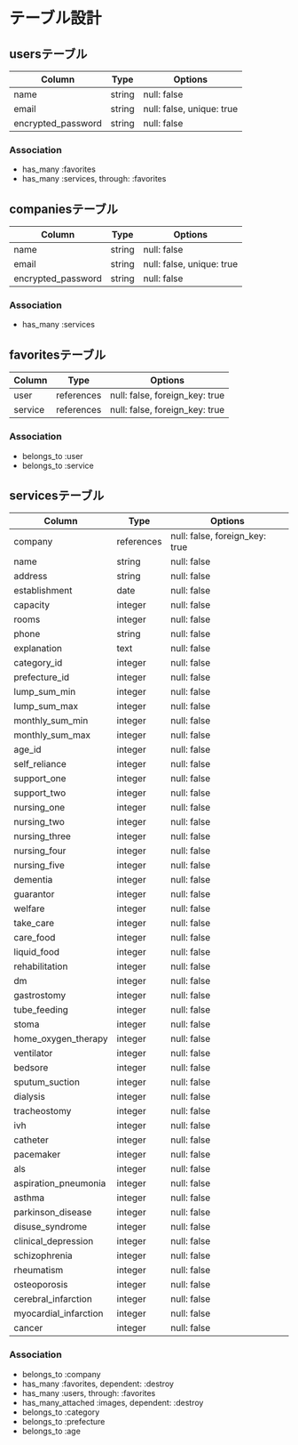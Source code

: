 # テーブル設計

## usersテーブル

| Column             | Type   | Options                   |
| ------------------ | ------ | ------------------------- |
| name               | string | null: false               |
| email              | string | null: false, unique: true |
| encrypted_password | string | null: false               |

### Association

- has_many :favorites
- has_many :services, through: :favorites

## companiesテーブル

| Column             | Type   | Options                   |
| ------------------ | ------ | ------------------------- |
| name               | string | null: false               |
| email              | string | null: false, unique: true |
| encrypted_password | string | null: false               |

### Association

- has_many :services

## favoritesテーブル

| Column  | Type       | Options                        |
| ------- | ---------- | ------------------------------ |
| user    | references | null: false, foreign_key: true |
| service | references | null: false, foreign_key: true |

### Association

- belongs_to :user
- belongs_to :service

## servicesテーブル

| Column                | Type       | Options                        |
| --------------------- | ---------- | ------------------------------ |
| company               | references | null: false, foreign_key: true |
| name                  | string     | null: false                    |
| address               | string     | null: false                    |
| establishment         | date       | null: false                    |
| capacity              | integer    | null: false                    |
| rooms                 | integer    | null: false                    |
| phone                 | string     | null: false                    |
| explanation           | text       | null: false                    |
| category_id           | integer    | null: false                    |
| prefecture_id         | integer    | null: false                    |
| lump_sum_min          | integer    | null: false                    |
| lump_sum_max          | integer    | null: false                    |
| monthly_sum_min       | integer    | null: false                    |
| monthly_sum_max       | integer    | null: false                    |
| age_id                | integer    | null: false                    |
| self_reliance         | integer    | null: false                    |
| support_one           | integer    | null: false                    |
| support_two           | integer    | null: false                    |
| nursing_one           | integer    | null: false                    |
| nursing_two           | integer    | null: false                    |
| nursing_three         | integer    | null: false                    |
| nursing_four          | integer    | null: false                    |
| nursing_five          | integer    | null: false                    |
| dementia              | integer    | null: false                    |
| guarantor             | integer    | null: false                    |
| welfare               | integer    | null: false                    |
| take_care             | integer    | null: false                    |
| care_food             | integer    | null: false                    |
| liquid_food           | integer    | null: false                    |
| rehabilitation        | integer    | null: false                    |
| dm                    | integer    | null: false                    |
| gastrostomy           | integer    | null: false                    |
| tube_feeding          | integer    | null: false                    |
| stoma                 | integer    | null: false                    |
| home_oxygen_therapy   | integer    | null: false                    |
| ventilator            | integer    | null: false                    |
| bedsore               | integer    | null: false                    |
| sputum_suction        | integer    | null: false                    |
| dialysis              | integer    | null: false                    |
| tracheostomy          | integer    | null: false                    |
| ivh                   | integer    | null: false                    |
| catheter              | integer    | null: false                    |
| pacemaker             | integer    | null: false                    |
| als                   | integer    | null: false                    |
| aspiration_pneumonia  | integer    | null: false                    |
| asthma                | integer    | null: false                    |
| parkinson_disease     | integer    | null: false                    |
| disuse_syndrome       | integer    | null: false                    |
| clinical_depression   | integer    | null: false                    |
| schizophrenia         | integer    | null: false                    |
| rheumatism            | integer    | null: false                    |
| osteoporosis          | integer    | null: false                    |
| cerebral_infarction   | integer    | null: false                    |
| myocardial_infarction | integer    | null: false                    |
| cancer                | integer    | null: false                    |

### Association

- belongs_to :company
- has_many :favorites, dependent: :destroy
- has_many :users, through: :favorites
- has_many_attached :images, dependent: :destroy
- belongs_to :category
- belongs_to :prefecture
- belongs_to :age